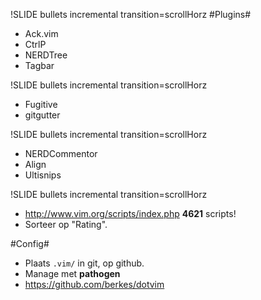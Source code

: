 !SLIDE bullets incremental transition=scrollHorz
#Plugins#
* Ack.vim
* CtrlP
* NERDTree
* Tagbar

!SLIDE bullets incremental transition=scrollHorz
* Fugitive
* gitgutter

!SLIDE bullets incremental transition=scrollHorz
* NERDCommentor
* Align
* Ultisnips

!SLIDE bullets incremental transition=scrollHorz
* http://www.vim.org/scripts/index.php **4621** scripts!
* Sorteer op "Rating".

#Config#
* Plaats `.vim/` in git, op github.
* Manage met **pathogen**
* https://github.com/berkes/dotvim
